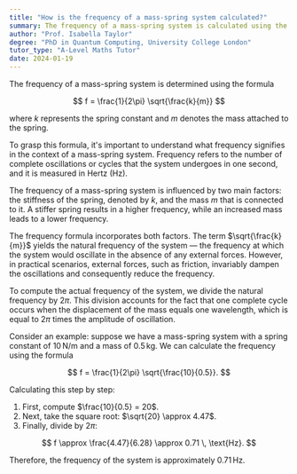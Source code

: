 ```yaml
---
title: "How is the frequency of a mass-spring system calculated?"
summary: The frequency of a mass-spring system is calculated using the formula $f = \frac{1}{2\pi} \sqrt{\frac{k}{m}}$, where $k$ is the spring constant and $m$ is the mass.
author: "Prof. Isabella Taylor"
degree: "PhD in Quantum Computing, University College London"
tutor_type: "A-Level Maths Tutor"
date: 2024-01-19
---
```


The frequency of a mass-spring system is determined using the formula 

$$ 
f = \frac{1}{2\pi} \sqrt{\frac{k}{m}} 
$$ 

where $k$ represents the spring constant and $m$ denotes the mass attached to the spring.

To grasp this formula, it's important to understand what frequency signifies in the context of a mass-spring system. Frequency refers to the number of complete oscillations or cycles that the system undergoes in one second, and it is measured in Hertz (Hz).

The frequency of a mass-spring system is influenced by two main factors: the stiffness of the spring, denoted by $k$, and the mass $m$ that is connected to it. A stiffer spring results in a higher frequency, while an increased mass leads to a lower frequency.

The frequency formula incorporates both factors. The term $\sqrt{\frac{k}{m}}$ yields the natural frequency of the system — the frequency at which the system would oscillate in the absence of any external forces. However, in practical scenarios, external forces, such as friction, invariably dampen the oscillations and consequently reduce the frequency.

To compute the actual frequency of the system, we divide the natural frequency by $2\pi$. This division accounts for the fact that one complete cycle occurs when the displacement of the mass equals one wavelength, which is equal to $2\pi$ times the amplitude of oscillation.

Consider an example: suppose we have a mass-spring system with a spring constant of $10 \, \text{N/m}$ and a mass of $0.5 \, \text{kg}$. We can calculate the frequency using the formula 

$$ 
f = \frac{1}{2\pi} \sqrt{\frac{10}{0.5}}. 
$$ 

Calculating this step by step:

1. First, compute $\frac{10}{0.5} = 20$.
2. Next, take the square root: $\sqrt{20} \approx 4.47$.
3. Finally, divide by $2\pi$: 

$$ 
f \approx \frac{4.47}{6.28} \approx 0.71 \, \text{Hz}. 
$$ 

Therefore, the frequency of the system is approximately $0.71 \, \text{Hz}$.
    